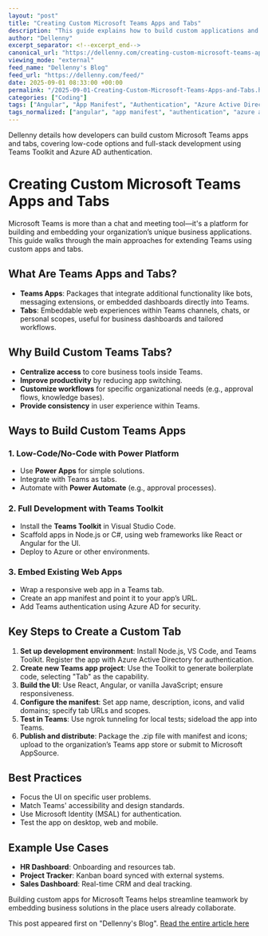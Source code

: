 ```yaml
---
layout: "post"
title: "Creating Custom Microsoft Teams Apps and Tabs"
description: "This guide explains how to build custom applications and tabs in Microsoft Teams to enhance productivity, integrate business tools, and streamline workflows. It covers methods using Power Platform for low-code solutions, as well as full development workflows using Teams Toolkit, and details steps for authentication, deployment, and best practices in Teams app development."
author: "Dellenny"
excerpt_separator: <!--excerpt_end-->
canonical_url: "https://dellenny.com/creating-custom-microsoft-teams-apps-and-tabs/"
viewing_mode: "external"
feed_name: "Dellenny's Blog"
feed_url: "https://dellenny.com/feed/"
date: 2025-09-01 08:33:00 +00:00
permalink: "/2025-09-01-Creating-Custom-Microsoft-Teams-Apps-and-Tabs.html"
categories: ["Coding"]
tags: ["Angular", "App Manifest", "Authentication", "Azure Active Directory", "C#", "Coding", "Custom Teams Apps", "Microsoft 365", "Microsoft Teams", "MSAL", "Node.js", "Posts", "Power Apps", "Power Automate", "React", "Teams", "Teams Tab Development", "Teams Toolkit", "VS Code", "Web Development"]
tags_normalized: ["angular", "app manifest", "authentication", "azure active directory", "csharp", "coding", "custom teams apps", "microsoft 365", "microsoft teams", "msal", "nodedotjs", "posts", "power apps", "power automate", "react", "teams", "teams tab development", "teams toolkit", "vs code", "web development"]
---
```


Dellenny details how developers can build custom Microsoft Teams apps and tabs, covering low-code options and full-stack development using Teams Toolkit and Azure AD authentication.<!--excerpt_end-->

# Creating Custom Microsoft Teams Apps and Tabs

Microsoft Teams is more than a chat and meeting tool—it's a platform for building and embedding your organization’s unique business applications. This guide walks through the main approaches for extending Teams using custom apps and tabs.

## What Are Teams Apps and Tabs?

- **Teams Apps**: Packages that integrate additional functionality like bots, messaging extensions, or embedded dashboards directly into Teams.
- **Tabs**: Embeddable web experiences within Teams channels, chats, or personal scopes, useful for business dashboards and tailored workflows.

## Why Build Custom Teams Tabs?

- **Centralize access** to core business tools inside Teams.
- **Improve productivity** by reducing app switching.
- **Customize workflows** for specific organizational needs (e.g., approval flows, knowledge bases).
- **Provide consistency** in user experience within Teams.

## Ways to Build Custom Teams Apps

### 1. Low-Code/No-Code with Power Platform

- Use **Power Apps** for simple solutions.
- Integrate with Teams as tabs.
- Automate with **Power Automate** (e.g., approval processes).

### 2. Full Development with Teams Toolkit

- Install the **Teams Toolkit** in Visual Studio Code.
- Scaffold apps in Node.js or C#, using web frameworks like React or Angular for the UI.
- Deploy to Azure or other environments.

### 3. Embed Existing Web Apps

- Wrap a responsive web app in a Teams tab.
- Create an app manifest and point it to your app’s URL.
- Add Teams authentication using Azure AD for security.

## Key Steps to Create a Custom Tab

1. **Set up development environment**: Install Node.js, VS Code, and Teams Toolkit. Register the app with Azure Active Directory for authentication.
2. **Create new Teams app project**: Use the Toolkit to generate boilerplate code, selecting "Tab" as the capability.
3. **Build the UI**: Use React, Angular, or vanilla JavaScript; ensure responsiveness.
4. **Configure the manifest**: Set app name, description, icons, and valid domains; specify tab URLs and scopes.
5. **Test in Teams**: Use ngrok tunneling for local tests; sideload the app into Teams.
6. **Publish and distribute**: Package the .zip file with manifest and icons; upload to the organization’s Teams app store or submit to Microsoft AppSource.

## Best Practices

- Focus the UI on specific user problems.
- Match Teams' accessibility and design standards.
- Use Microsoft Identity (MSAL) for authentication.
- Test the app on desktop, web and mobile.

## Example Use Cases

- **HR Dashboard**: Onboarding and resources tab.
- **Project Tracker**: Kanban board synced with external systems.
- **Sales Dashboard**: Real-time CRM and deal tracking.

Building custom apps for Microsoft Teams helps streamline teamwork by embedding business solutions in the place users already collaborate.

This post appeared first on "Dellenny's Blog". [Read the entire article here](https://dellenny.com/creating-custom-microsoft-teams-apps-and-tabs/)
